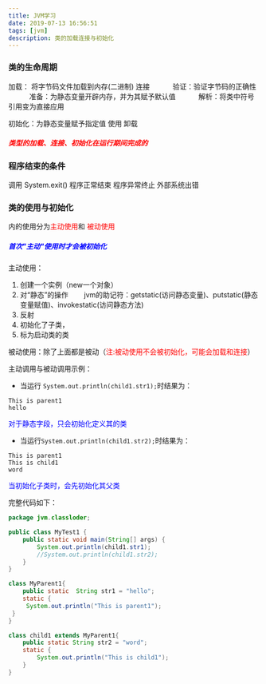 ```yaml
---
title: JVM学习
date: 2019-07-13 16:56:51
tags: [jvm]
description: 类的加载连接与初始化
---
```

### 类的生命周期
加载： 将字节码文件加载到内存(二进制)
连接
　　　验证：验证字节码的正确性
　　　准备：为静态变量开辟内存，并为其赋予默认值
　　　解析：将类中符号引用变为直接应用
<!-- more -->
初始化：为静态变量赋予指定值
使用
卸载
##### <font color=red>类型的加载、连接、初始化在运行期间完成的</font>
### 程序结束的条件
调用 System.exit()
程序正常结束
程序异常终止
外部系统出错

### 类的使用与初始化
内的使用分为<font color=red >主动使用</font>和 <font color=red>被动使用</font>
##### <font color=blue>首次"主动"使用时才会被初始化</font>
主动使用：
1. 创建一个实例（new一个对象）
2. 对“静态”的操作
　　jvm的助记符：getstatic(访问静态变量)、putstatic(静态变量赋值)、invokestatic(访问静态方法)
3. 反射
4. 初始化了子类，
5. 标为启动类的类  

被动使用：除了上面都是被动（<font color= red>注:被动使用不会被初始化，可能会加载和连接</font>）

主动调用与被动调用示例：
- 当运行 `System.out.println(child1.str1);`时结果为：
```
This is parent1
hello
```
<font color=blue>对于静态字段，只会初始化定义其的类</font>
- 当运行`System.out.println(child1.str2);`时结果为：
```
This is parent1
This is child1
word
```
<font color=blue>当初始化子类时，会先初始化其父类</font>

完整代码如下：
``` java
package jvm.classloder;

public class MyTest1 {
    public static void main(String[] args) {
        System.out.println(child1.str1);
        //System.out.println(child1.str2);
    }
}

class MyParent1{
    public static  String str1 = "hello";
    static {
     System.out.println("This is parent1");
 }
}

class child1 extends MyParent1{
    public static String str2 = "word";
    static {
        System.out.println("This is child1");
    }
}
```
